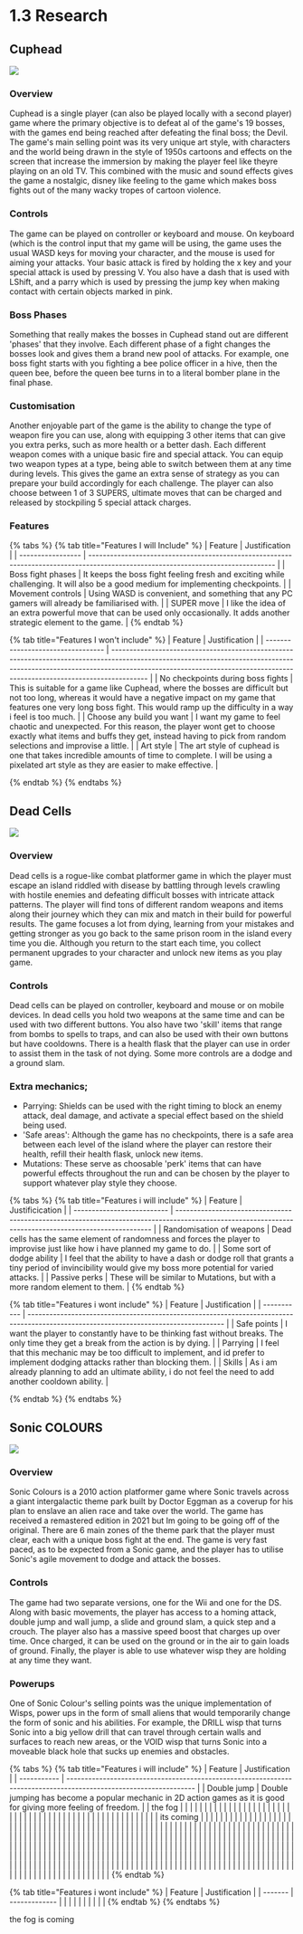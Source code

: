 # 1.3 Research

##

## Cuphead

![](../.gitbook/assets/image.png)

### Overview

Cuphead is a single player (can also be played locally with a second player) game where the primary objective is to defeat al of the game's 19 bosses, with the games end being reached after defeating the final boss; the Devil. The game's main selling point was its very unique art style, with characters and the world being drawn in the style of 1950s cartoons and effects on the screen that increase the immersion by making the player feel like theyre playing on an old TV. This combined with the music and sound effects gives the game a nostalgic, disney like feeling to the game which makes boss fights out of the many wacky tropes of cartoon violence.



### Controls

The game can be played on controller or keyboard and mouse. On keyboard (which is the control input that my game will be using, the game uses the usual WASD keys for moving your character, and the mouse is used for aiming your attacks. Your basic attack is fired by holding the x key and your special attack is used by pressing V. You also have a dash that is used with LShift, and a parry which is used by pressing the jump key when making contact with certain objects marked in pink.&#x20;

### Boss Phases

Something that really makes the bosses in Cuphead stand out are different 'phases' that they involve. Each different phase of a fight changes the bosses look and gives them a brand new pool of attacks. For example, one boss fight starts with you fighting a bee police officer in a hive, then the queen bee, before the queen bee turns in to a literal bomber plane in the final phase.

### Customisation

Another enjoyable part of the game is the ability to change the type of weapon fire you can use, along with equipping 3 other items that can give you extra perks, such as more health or a better dash. Each different weapon comes with a unique basic fire and special attack. You can equip two weapon types at a type, being able to switch between them at any time during levels. This gives the game an extra sense of strategy as you can prepare your build accordingly for each challenge. The player can also choose between 1 of 3 SUPERS, ultimate moves that can be charged and released by stockpiling 5 special attack charges.



### Features

{% tabs %}
{% tab title="Features I will Include" %}
| Feature           | Justification                                                                                                                     |
| ----------------- | --------------------------------------------------------------------------------------------------------------------------------- |
| Boss fight phases | It keeps the boss fight feeling fresh and exciting while challenging. It will also be a good medium for implementing checkpoints. |
| Movement controls | Using WASD is convenient, and something that any PC gamers will already be familiarised with.                                     |
| SUPER move        | I like the idea of an extra powerful move that can be used only occasionally. It adds another strategic element to the game.      |
{% endtab %}

{% tab title="Features I won't include" %}
| Feature                           | Justification                                                                                                                                                                                                                                        |
| --------------------------------- | ---------------------------------------------------------------------------------------------------------------------------------------------------------------------------------------------------------------------------------------------------- |
| No checkpoints during boss fights | This is suitable for a game like Cuphead, where the bosses are difficult but not too long, whereas it would have a negative impact on my game that features one very long boss fight. This would ramp up the difficulty in a way i feel is too much. |
| Choose any build you want         | I want my game to feel chaotic and unexpected. For this reason, the player wont get to choose exactly what items and buffs they get, instead having to pick from random selections and improvise a little.                                           |
| Art style                         | The art style of cuphead is one that takes incredible amounts of time to complete. I will be using a pixelated art style as they are easier to make effective.                                                                                       |


{% endtab %}
{% endtabs %}



## Dead Cells

![](<../.gitbook/assets/image (2).png>)



### Overview

Dead cells is a rogue-like combat platformer game in which the player must escape an island riddled with disease by battling through levels crawling with hostile enemies and defeating difficult bosses with intricate attack patterns. The player will find tons of different random weapons and items along their journey which they can mix and match in their build for powerful results. The game focuses a lot from dying, learning from your mistakes and getting stronger as you go back to the same prison room in the island every time you die. Although you return to the start each time, you collect permanent upgrades to your character and unlock new items as you play game.



### Controls

Dead cells can be played on controller, keyboard and mouse or on mobile devices. In dead cells you hold two weapons at the same time and can be used with two different buttons. You also have two 'skill' items that range from bombs to spells to traps, and can also be used with their own buttons but have cooldowns. There is a health flask that the player can use in order to assist them in the task of not dying. Some more controls are a dodge and a ground slam.



### Extra mechanics;

* Parrying: Shields can be used with the right timing to block an enemy attack, deal damage, and activate a special effect based on the shield being used.
* 'Safe areas': Although the game has no checkpoints, there is a safe area between each level of the island where the player can restore their health, refill their health flask, unlock new items.
* Mutations: These serve as choosable 'perk' items that can have powerful effects throughout the run and can be chosen by the player to support whatever play style  they choose.

{% tabs %}
{% tab title="Features i will include" %}
| Feature                    | Justificication                                                                                                                                       |
| -------------------------- | ----------------------------------------------------------------------------------------------------------------------------------------------------- |
| Randomisation of weapons   | Dead cells has the same element of randomness and forces the player to improvise just like how i have planned my game to do.                          |
| Some sort of dodge ability | I feel that the ability to have a dash or dodge roll that grants a tiny period of invincibility would give my boss more potential for varied attacks. |
| Passive perks              | These will be similar to Mutations, but with a more random element to them.                                                                           |
{% endtab %}

{% tab title="Features i wont include" %}
| Feature     | Justification                                                                                                                        |
| ----------- | ------------------------------------------------------------------------------------------------------------------------------------ |
| Safe points | I want the player to constantly have to be thinking fast without breaks. The only time they get a break from the action is by dying. |
| Parrying    | I feel that this mechanic may be too difficult to implement, and id prefer to implement dodging attacks rather than blocking them.   |
| Skills      | As i am already planning to add an ultimate ability, i do not feel the need to add another cooldown ability.                         |


{% endtab %}
{% endtabs %}

## Sonic COLOURS

![](<../.gitbook/assets/image (1).png>)

### Overview

Sonic Colours is a 2010 action platformer game where Sonic travels across a giant intergalactic theme park built by Doctor Eggman as a coverup for his plan to enslave an alien race and take over the world. The game has received a remastered edition in 2021 but Im going to be going off of the original. There are 6 main zones of the theme park that the player must clear, each with a unique boss fight at the end. The game is very fast paced, as to be expected from a Sonic game, and the player has to utilise Sonic's agile movement to dodge and attack the bosses.&#x20;



### Controls

The game had two separate versions, one for the Wii and one for the DS. Along with basic movements, the player has access to a homing attack, double jump and wall jump, a slide and ground slam, a quick step and a crouch. The player also has a massive speed boost that charges up over time. Once charged, it can be used on the ground or in the air to gain loads of ground. Finally, the player is able to use whatever wisp they are holding at any time they want.



### Powerups

One of Sonic Colour's selling points was the unique implementation of Wisps, power ups in the form of small aliens that would temporarily change the form of sonic and his abilities. For example, the DRILL wisp that turns Sonic into a big yellow drill that can travel through certain walls and surfaces to reach new areas, or the VOID wisp that turns Sonic into a moveable black hole that sucks up enemies and obstacles.



{% tabs %}
{% tab title="Features i will include" %}
| Feature     | Justification                                                                                                     |
| ----------- | ----------------------------------------------------------------------------------------------------------------- |
| Double jump | Double jumping has become a popular mechanic in 2D action games as it is good for giving more feeling of freedom. |
| the fog     |                                                                                                                   |
|             |                                                                                                                   |
|             |                                                                                                                   |
|             |                                                                                                                   |
|             |                                                                                                                   |
|             |                                                                                                                   |
|             |                                                                                                                   |
|             |                                                                                                                   |
|             |                                                                                                                   |
|             |                                                                                                                   |
|             |                                                                                                                   |
|             |                                                                                                                   |
|             |                                                                                                                   |
|             |                                                                                                                   |
|             |                                                                                                                   |
|             |                                                                                                                   |
|             |                                                                                                                   |
|             |                                                                                                                   |
| its coming  |                                                                                                                   |
|             |                                                                                                                   |
|             |                                                                                                                   |
|             |                                                                                                                   |
|             |                                                                                                                   |
|             |                                                                                                                   |
|             |                                                                                                                   |
|             |                                                                                                                   |
|             |                                                                                                                   |
|             |                                                                                                                   |
|             |                                                                                                                   |
|             |                                                                                                                   |
|             |                                                                                                                   |
|             |                                                                                                                   |
|             |                                                                                                                   |
|             |                                                                                                                   |
|             |                                                                                                                   |
|             |                                                                                                                   |
|             |                                                                                                                   |
|             |                                                                                                                   |
|             |                                                                                                                   |
|             |                                                                                                                   |
|             |                                                                                                                   |
|             |                                                                                                                   |
|             |                                                                                                                   |
|             |                                                                                                                   |
|             |                                                                                                                   |
|             |                                                                                                                   |
|             |                                                                                                                   |
|             |                                                                                                                   |
|             |                                                                                                                   |
|             |                                                                                                                   |
|             |                                                                                                                   |
|             |                                                                                                                   |
|             |                                                                                                                   |
|             |                                                                                                                   |
|             |                                                                                                                   |
|             |                                                                                                                   |
|             |                                                                                                                   |
|             |                                                                                                                   |
|             |                                                                                                                   |
|             |                                                                                                                   |
|             |                                                                                                                   |
|             |                                                                                                                   |
|             |                                                                                                                   |
|             |                                                                                                                   |
|             |                                                                                                                   |
|             |                                                                                                                   |
|             |                                                                                                                   |
|             |                                                                                                                   |
|             |                                                                                                                   |
|             |                                                                                                                   |
|             |                                                                                                                   |
|             |                                                                                                                   |
|             |                                                                                                                   |
|             |                                                                                                                   |
|             |                                                                                                                   |
|             |                                                                                                                   |
|             |                                                                                                                   |
|             |                                                                                                                   |
|             |                                                                                                                   |
|             |                                                                                                                   |
|             |                                                                                                                   |
|             |                                                                                                                   |
|             |                                                                                                                   |
|             |                                                                                                                   |
|             |                                                                                                                   |
|             |                                                                                                                   |
|             |                                                                                                                   |
|             |                                                                                                                   |
|             |                                                                                                                   |
|             |                                                                                                                   |
|             |                                                                                                                   |
|             |                                                                                                                   |
|             |                                                                                                                   |
|             |                                                                                                                   |
|             |                                                                                                                   |
|             |                                                                                                                   |
|             |                                                                                                                   |
|             |                                                                                                                   |
|             |                                                                                                                   |
|             |                                                                                                                   |
|             |                                                                                                                   |
|             |                                                                                                                   |
|             |                                                                                                                   |
|             |                                                                                                                   |
|             |                                                                                                                   |
|             |                                                                                                                   |
|             |                                                                                                                   |
|             |                                                                                                                   |
|             |                                                                                                                   |
|             |                                                                                                                   |
|             |                                                                                                                   |
|             |                                                                                                                   |
|             |                                                                                                                   |
|             |                                                                                                                   |
|             |                                                                                                                   |
|             |                                                                                                                   |
|             |                                                                                                                   |
|             |                                                                                                                   |
|             |                                                                                                                   |
|             |                                                                                                                   |
|             |                                                                                                                   |
|             |                                                                                                                   |
|             |                                                                                                                   |
|             |                                                                                                                   |
|             |                                                                                                                   |
|             |                                                                                                                   |
|             |                                                                                                                   |
|             |                                                                                                                   |
|             |                                                                                                                   |
|             |                                                                                                                   |
{% endtab %}

{% tab title="Features i wont include" %}
| Feature | Justification |
| ------- | ------------- |
|         |               |
|         |               |
|         |               |
{% endtab %}
{% endtabs %}

the fog is coming



